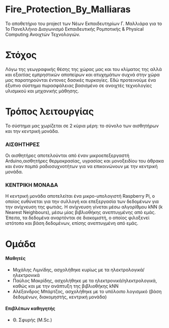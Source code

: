 
# Fire_Protection_By_Malliaras

Το αποθετήριο του project των Νέων Εκπαιδευτηρίων Γ. Μαλλιάρα για το 1ο Πανελλήνιο Διαγωνισμό Εκπαιδευτικής Ρομποτικής & Physical Computing Ανοιχτών Τεχνολογιών.

# Στόχος
Λόγω της γεωγραφικής θέσης της χώρας μας και του κλίματος της αλλά και εξαιτίας εμπρηστικών αποπείρων και ατυχημάτων συχνά στην χώρα μας παρατηρούνται έντονες δασικές πυρκαγίες. Εδώ προτεινούμε ένα έξυπνο σύστημα πυρασφάλειας βασισμένο σε ανοιχτές τεχνολογίες υλισμικού και μηχανικής μάθησης.

# Τρόπος λειτουργίας
Το σύστημα μας χωρίζεται σε 2 κύρια μέρη: το σύνολο των αισθητήρων και την κεντρική μονάδα.

### ΑΙΣΘΗΤΗΡΕΣ

Οι αισθητήρες αποτελούνται από έναν μικροεπεξεργαστή Arduino,αισθητήρες θερμοκρασίας, υγρασίας και μονοξειδίου του άθρακα και έναν πομπό ραδιοσυχνοτήτων για να επικοινώνουν με την κεντρική μονάδα. 

### ΚΕΝΤΡΙΚΗ ΜΟΝΑΔΑ
Η κεντρική μονάδα αποτελείται ένα μικρο-υπολογιστή Raspberry Pi, ο οποίος ευθύνεται για την συλλογή και επεξεργασία των δεδομένων για την ανίχνευση της φωτιάς.
Η ανίχνευση γίνεται μέσω αλγορίθμου kNN (k Nearest Neighbours), μέσω μίας βιβλιοθήκης ανεπτυγμένης από εμάς.
Έπειτα, τα δεδομένα αναρτόνται σε διακομιστή, ο οποίος φιλοξενεί ιστότοπο και βάση δεδομένων, επίσης ανεπτυγμένη από εμάς.

# Ομάδα
#### Μαθητές
* Μιχάλης Λιμνίδης, ασχολήθηκε κυρίως με τα ηλεκτρολογικά/ηλεκτρονικά
* Παύλος Μακρίδης, ασχολήθηκε με τα ηλεκτρονικά/ηλεκτρολογικά, καθώς και με την ανάπτυξη της βιβλιοθήκης kNN
* Αλέξανδρος Μπάρτζος, ασχολήθηκε με το υπόλοιπο λογισμικό (βάση δεδομένων, διακομηστής, κεντρική μονάδα)
#### Επιβλέπων καθηγητής
* Θ. Σφυρής (M.Sc.)
